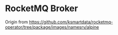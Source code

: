# RocketMQ Broker

Origin from https://github.com/ksmartdata/rocketmq-operator/tree/package/images/namesrv/alpine